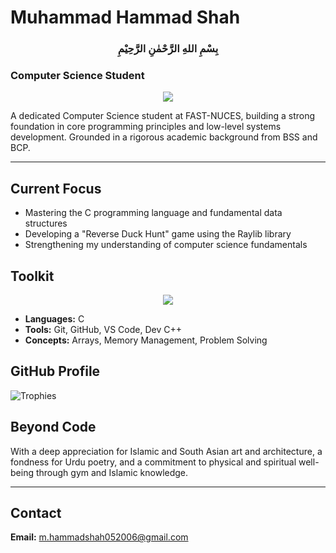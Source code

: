 # Muhammad Hammad Shah

<h3 align="center">بِسْمِ اللهِ الرَّحْمٰنِ الرَّحِيْمِ</h3>

### Computer Science Student

<p align="center">
  <picture>
    <source media="(prefers-color-scheme: dark)" srcset="https://github-readme-stats.vercel.app/api?username=Hammad-GitHub&show_icons=true&theme=dark&hide_border=true&title_color=E3C9AB&icon_color=AF7A5F&text_color=ffffff&bg_color=00000000">
    <source media="(prefers-color-scheme: light)" srcset="https://github-readme-stats.vercel.app/api?username=Hammad-GitHub&show_icons=true&theme=default&hide_border=true&title_color=8B5A3C&icon_color=AF7A5F&text_color=000000&bg_color=00000000">
    <img src="https://github-readme-stats.vercel.app/api?username=Hammad-GitHub&show_icons=true&theme=default&hide_border=true&title_color=8B5A3C&icon_color=AF7A5F">
  </picture>
</p>

A dedicated Computer Science student at FAST-NUCES, building a strong foundation in core programming principles and low-level systems development. Grounded in a rigorous academic background from BSS and BCP.

---

## Current Focus

- Mastering the C programming language and fundamental data structures
- Developing a "Reverse Duck Hunt" game using the Raylib library  
- Strengthening my understanding of computer science fundamentals

## Toolkit

<p align="center">
  <picture>
    <source media="(prefers-color-scheme: dark)" srcset="https://github-readme-stats.vercel.app/api/top-langs/?username=Hammad-GitHub&layout=compact&theme=dark&hide_border=true&title_color=E3C9AB&text_color=ffffff&bg_color=00000000&exclude_repo=Hammad-GitHub">
    <source media="(prefers-color-scheme: light)" srcset="https://github-readme-stats.vercel.app/api/top-langs/?username=Hammad-GitHub&layout=compact&theme=default&hide_border=true&title_color=8B5A3C&text_color=000000&bg_color=00000000&exclude_repo=Hammad-GitHub">
    <img src="https://github-readme-stats.vercel.app/api/top-langs/?username=Hammad-GitHub&layout=compact&theme=default&hide_border=true&title_color=8B5A3C">
  </picture>
</p>

- **Languages:** C
- **Tools:** Git, GitHub, VS Code, Dev C++
- **Concepts:** Arrays, Memory Management, Problem Solving

## GitHub Profile

![Trophies](https://github-profile-trophy.vercel.app/?username=Hammad-GitHub&theme=flat&no-frame=true&no-bg=true&margin-w=15&margin-h=15&column=4)

## Beyond Code

With a deep appreciation for Islamic and South Asian art and architecture, a fondness for Urdu poetry, and a commitment to physical and spiritual well-being through gym and Islamic knowledge.

---

## Contact

**Email:** [m.hammadshah052006@gmail.com](mailto:m.hammadshah052006@gmail.com)
